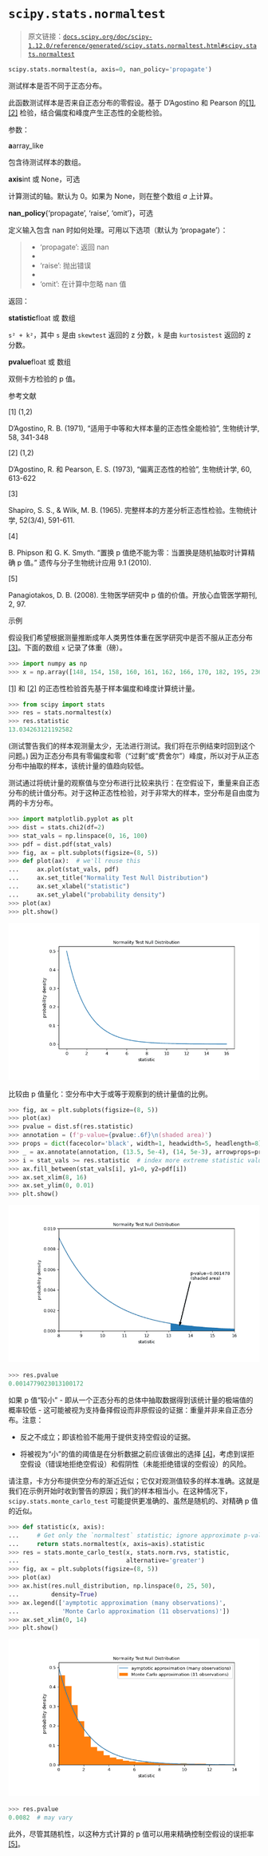 # `scipy.stats.normaltest`

> 原文链接：[`docs.scipy.org/doc/scipy-1.12.0/reference/generated/scipy.stats.normaltest.html#scipy.stats.normaltest`](https://docs.scipy.org/doc/scipy-1.12.0/reference/generated/scipy.stats.normaltest.html#scipy.stats.normaltest)

```py
scipy.stats.normaltest(a, axis=0, nan_policy='propagate')
```

测试样本是否不同于正态分布。

此函数测试样本是否来自正态分布的零假设。基于 D’Agostino 和 Pearson 的[[1]](#r7bf2e556f491-1), [[2]](#r7bf2e556f491-2) 检验，结合偏度和峰度产生正态性的全能检验。

参数：

**a**array_like

包含待测试样本的数组。

**axis**int 或 None，可选

计算测试的轴。默认为 0。如果为 None，则在整个数组 *a* 上计算。

**nan_policy**{‘propagate’, ‘raise’, ‘omit’}，可选

定义输入包含 nan 时如何处理。可用以下选项（默认为 ‘propagate’）：

> +   ‘propagate’: 返回 nan
> +   
> +   ‘raise’: 抛出错误
> +   
> +   ‘omit’: 在计算中忽略 nan 值

返回：

**statistic**float 或 数组

`s² + k²`，其中 `s` 是由 `skewtest` 返回的 z 分数，`k` 是由 `kurtosistest` 返回的 z 分数。

**pvalue**float 或 数组

双侧卡方检验的 p 值。

参考文献

[1] (1,2)

D’Agostino, R. B. (1971), “适用于中等和大样本量的正态性全能检验”, 生物统计学, 58, 341-348

[2] (1,2)

D’Agostino, R. 和 Pearson, E. S. (1973), “偏离正态性的检验”, 生物统计学, 60, 613-622

[3]

Shapiro, S. S., & Wilk, M. B. (1965). 完整样本的方差分析正态性检验。生物统计学, 52(3/4), 591-611.

[4]

B. Phipson 和 G. K. Smyth. “置换 p 值绝不能为零：当置换是随机抽取时计算精确 p 值。” 遗传与分子生物统计应用 9.1 (2010).

[5]

Panagiotakos, D. B. (2008). 生物医学研究中 p 值的价值。开放心血管医学期刊, 2, 97.

示例

假设我们希望根据测量推断成年人类男性体重在医学研究中是否不服从正态分布[[3]](#r7bf2e556f491-3)。下面的数组 `x` 记录了体重（磅）。

```py
>>> import numpy as np
>>> x = np.array([148, 154, 158, 160, 161, 162, 166, 170, 182, 195, 236]) 
```

[[1]](#r7bf2e556f491-1) 和 [[2]](#r7bf2e556f491-2) 的正态性检验首先基于样本偏度和峰度计算统计量。

```py
>>> from scipy import stats
>>> res = stats.normaltest(x)
>>> res.statistic
13.034263121192582 
```

(测试警告我们的样本观测量太少，无法进行测试。我们将在示例结束时回到这个问题。) 因为正态分布具有零偏度和零（“过剩”或“费舍尔”）峰度，所以对于从正态分布中抽取的样本，该统计量的值趋向较低。

测试通过将统计量的观察值与空分布进行比较来执行：在空假设下，重量来自正态分布的统计值分布。对于这种正态性检验，对于非常大的样本，空分布是自由度为两的卡方分布。

```py
>>> import matplotlib.pyplot as plt
>>> dist = stats.chi2(df=2)
>>> stat_vals = np.linspace(0, 16, 100)
>>> pdf = dist.pdf(stat_vals)
>>> fig, ax = plt.subplots(figsize=(8, 5))
>>> def plot(ax):  # we'll reuse this
...     ax.plot(stat_vals, pdf)
...     ax.set_title("Normality Test Null Distribution")
...     ax.set_xlabel("statistic")
...     ax.set_ylabel("probability density")
>>> plot(ax)
>>> plt.show() 
```

![../../_images/scipy-stats-normaltest-1_00_00.png](img/96933cd532c2ed3ab1417b0f04f86c65.png)

比较由 p 值量化：空分布中大于或等于观察到的统计量值的比例。

```py
>>> fig, ax = plt.subplots(figsize=(8, 5))
>>> plot(ax)
>>> pvalue = dist.sf(res.statistic)
>>> annotation = (f'p-value={pvalue:.6f}\n(shaded area)')
>>> props = dict(facecolor='black', width=1, headwidth=5, headlength=8)
>>> _ = ax.annotate(annotation, (13.5, 5e-4), (14, 5e-3), arrowprops=props)
>>> i = stat_vals >= res.statistic  # index more extreme statistic values
>>> ax.fill_between(stat_vals[i], y1=0, y2=pdf[i])
>>> ax.set_xlim(8, 16)
>>> ax.set_ylim(0, 0.01)
>>> plt.show() 
```

![../../_images/scipy-stats-normaltest-1_01_00.png](img/fe8470578d8bc76440db3356e7e40937.png)

```py
>>> res.pvalue
0.0014779023013100172 
```

如果 p 值“较小” - 即从一个正态分布的总体中抽取数据得到该统计量的极端值的概率较低 - 这可能被视为支持备择假设而非原假设的证据：重量并非来自正态分布。注意：

+   反之不成立；即该检验不能用于提供支持空假设的证据。

+   将被视为“小”的值的阈值是在分析数据之前应该做出的选择 [[4]](#r7bf2e556f491-4)，考虑到误拒空假设（错误地拒绝空假设）和假阴性（未能拒绝错误的空假设）的风险。

请注意，卡方分布提供空分布的渐近近似；它仅对观测值较多的样本准确。这就是我们在示例开始时收到警告的原因；我们的样本相当小。在这种情况下，`scipy.stats.monte_carlo_test` 可能提供更准确的、虽然是随机的、对精确 p 值的近似。

```py
>>> def statistic(x, axis):
...     # Get only the `normaltest` statistic; ignore approximate p-value
...     return stats.normaltest(x, axis=axis).statistic
>>> res = stats.monte_carlo_test(x, stats.norm.rvs, statistic,
...                              alternative='greater')
>>> fig, ax = plt.subplots(figsize=(8, 5))
>>> plot(ax)
>>> ax.hist(res.null_distribution, np.linspace(0, 25, 50),
...         density=True)
>>> ax.legend(['aymptotic approximation (many observations)',
...            'Monte Carlo approximation (11 observations)'])
>>> ax.set_xlim(0, 14)
>>> plt.show() 
```

![../../_images/scipy-stats-normaltest-1_02_00.png](img/759bbd688aca52e99a5544a0d3a7e909.png)

```py
>>> res.pvalue
0.0082  # may vary 
```

此外，尽管其随机性，以这种方式计算的 p 值可以用来精确控制空假设的误拒率 [[5]](#r7bf2e556f491-5)。
